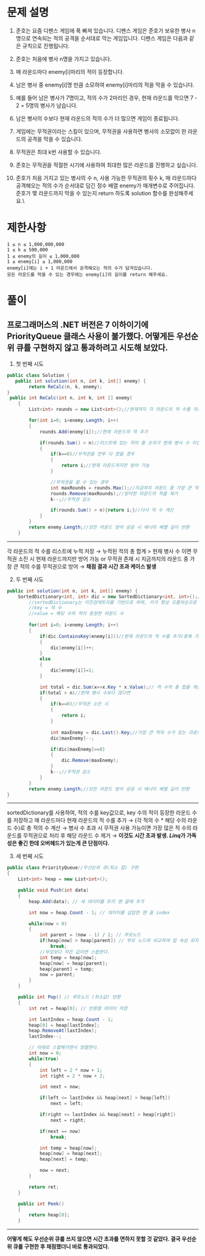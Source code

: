 # 문제 설명

1. 준호는 요즘 디펜스 게임에 푹 빠져 있습니다. 디펜스 게임은 준호가 보유한 병사 n명으로 연속되는 적의 공격을 순서대로 막는 게임입니다. 디펜스 게임은 다음과 같은 규칙으로 진행됩니다.

2. 준호는 처음에 병사 n명을 가지고 있습니다.
3. 매 라운드마다 enemy[i]마리의 적이 등장합니다.
4. 남은 병사 중 enemy[i]명 만큼 소모하여 enemy[i]마리의 적을 막을 수 있습니다.
5. 예를 들어 남은 병사가 7명이고, 적의 수가 2마리인 경우, 현재 라운드를 막으면 7 - 2 = 5명의 병사가 남습니다.
6. 남은 병사의 수보다 현재 라운드의 적의 수가 더 많으면 게임이 종료됩니다.
7. 게임에는 무적권이라는 스킬이 있으며, 무적권을 사용하면 병사의 소모없이 한 라운드의 공격을 막을 수 있습니다.
8. 무적권은 최대 k번 사용할 수 있습니다.
9. 준호는 무적권을 적절한 시기에 사용하여 최대한 많은 라운드를 진행하고 싶습니다.

10. 준호가 처음 가지고 있는 병사의 수 n, 사용 가능한 무적권의 횟수 k, 매 라운드마다 공격해오는 적의 수가 순서대로 담긴 정수 배열 enemy가 매개변수로 주어집니다. 준호가 몇 라운드까지 막을 수 있는지 return 하도록 solution 함수를 완성해주세요.\

# 제한사항
    1 ≤ n ≤ 1,000,000,000
    1 ≤ k ≤ 500,000
    1 ≤ enemy의 길이 ≤ 1,000,000
    1 ≤ enemy[i] ≤ 1,000,000
    enemy[i]에는 i + 1 라운드에서 공격해오는 적의 수가 담겨있습니다.
    모든 라운드를 막을 수 있는 경우에는 enemy[i]의 길이를 return 해주세요.

# 풀이
 ## 프로그래머스의 .NET 버전은 7 이하이기에 PriorityQueue 클래스 사용이 불가했다. 어떻게든 우선순위 큐를 구현하지 않고 통과하려고 시도해 보았다.
1. 첫 번째 시도
```C#
public class Solution {
   public int solution(int n, int k, int[] enemy) {
        return ReCalc(n, k, enemy);
}
 public int ReCalc(int n, int k, int [] enemy)
    {
        List<int> rounds = new List<int>();//현재까지 각 라운드의 적 수를 저장

        for(int i=0; i<enemy.Length; i++)
        {
            rounds.Add(enemy[i]);//현재 라운드의 적 추가

            if(rounds.Sum() > n)//리스트에 있는 적의 총 숫자가 현재 병사 수 이상일 때
            {
                if(k==0)//무적권을 전부 다 썼을 경우
                {
                    return i;//현재 라운드까지만 방어 가능
                }

                //무적권을 쓸 수 있는 경우
                int maxRounds = rounds.Max();//지금까지 라운드 중 가장 큰 적의 수를 무적권으로 방어
                rounds.Remove(maxRounds);//방어한 라운드의 적을 제거
                k--;//무적권 감소

                if(rounds.Sum() > n){return i;}//다시 적 수 계산
            }
        }
        return enemy.Length;//모든 라운드 방어 성공 시 에너미 배열 길이 반환
    }    
```
---
각 라운드의 적 수를 리스트에 누적 저장 → 누적된 적의 총 합계 > 현재 병사 수 이면 무적권 소진 시 현재 라운드까지만 방어 가능 or 무적권 존재 시 지금까지의 라운드 중 가장 큰 적의 수를 무적권으로 방어 → **채점 결과 시간 초과 케이스 발생**

2. 두 번째 시도
```C#
public int solution(int n, int k, int[] enemy) {
    SortedDictionary<int, int> dic = new SortedDictionary<int, int>();//키를 기준으로 정렬된 순서로 데이터를 유지하는 sortedDictionary 사용
        //sortedDictionary는 이진검색트리를 기반으로 하며, 키가 항상 오름차순으로 정렬됨. 비정렬된 데이터의 삽입,제거가 빠름(OlogN)
        //key = 적 수
        //value = 해당 수의 적이 등장한 라운드 수
        
        for(int i=0; i<enemy.Length; i++)
        {
            if(dic.ContainsKey(enemy[i]))//현재 라운드의 적 수를 추가(중복 가능)
            {
                dic[enemy[i]]++;
            }
            else
            {
                dic[enemy[i]]=1;
            }

            int total = dic.Sum(x=>x.Key * x.Value);// 적 수의 총 합을 계산(해당 라운드 수 * 적의 수)
            if(total > n)//현재 병사 수보다 많다면
            {
                if(k==0)//무적권 소진 시
                {
                    return i;
                }
                
                int maxEnemy = dic.Last().Key;//가장 큰 적의 수가 있는 라운드를 무적권으로 방어
                dic[maxEnemy]--;

                if(dic[maxEnemy]==0)
                {
                    dic.Remove(maxEnemy);
                }
                k--;//무적권 감소
            }
        }
        return enemy.Length;//모든 라운드 방어 성공 시 에너미 배열 길이 반환
}
```
---
sortedDictionary를 사용하여, 적의 수를 key값으로, key 수의 적이 등장한 라운드 수를 저장하고 매 라운드마다 현재 라운드의 적 수를 추가 → (각 적의 수 * 해당 수의 라운드 수)로 총 적의 수 계산 → 병사 수 초과 시 무적권 사용 가능이면 가장 많은 적 수의 라운드를 무적권으로 처리 후 해당 라운드 수 제거 → **이것도 시간 초과 발생. ***Linq***가 가독성은 좋긴 한데 오버헤드가 있는게 큰 단점이다.**

3. 세 번째 시도
```C#
public class PriorityQueue//우선순위 큐(최소 힙) 구현
{
    List<int> heap = new List<int>();

    public void Push(int data)
    {
        heap.Add(data); // 새 데이터를 트리 맨 끝에 추가

        int now = heap.Count - 1; // 데이터를 삽입한 맨 끝 index

        while(now > 0)
        {
            int parent = (now - 1) / 2; // 부모노드
            if(heap[now] > heap[parent]) // 부모 노드와 비교하며 힙 속성 유지
                break;
            //부모보다 작은 값이면 스왑한다.
            int temp = heap[now];
            heap[now] = heap[parent];
            heap[parent] = temp;
            now = parent;
        }
    }

    public int Pop() // 루트노드 (최소값) 반환
    {
        int ret = heap[0]; // 반환할 데이터 저장

        int lastIndex = heap.Count - 1; 
        heap[0] = heap[lastIndex];
        heap.RemoveAt(lastIndex);
        lastIndex--;

        // 아래로 스왑해가면서 정렬한다.
        int now = 0;
        while(true)
        {
            int left = 2 * now + 1;
            int right = 2 * now + 2;

            int next = now;

            if(left <= lastIndex && heap[next] > heap[left])
                next = left;

            if(right <= lastIndex && heap[next] > heap[right])
                next = right;

            if(next == now)
                break;

            int temp = heap[now];
            heap[now] = heap[next];
            heap[next] = temp;

            now = next;
        }

        return ret;
    }

    public int Peek()
    {
        return heap[0];
    }
```
---
**어떻게 해도 우선순위 큐를 쓰지 않으면 시간 초과를 면하지 못할 것 같았다. 결국 우선순위 큐를 구현한 후 채점했더니 바로 통과되었다.**
